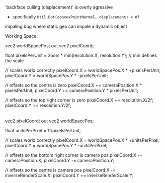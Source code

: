 'backface culling (displacement)' is overly agressive
 - specifically `Util.Dot(convexPointNormal, displacement) < 0f`

impaling bug where static geo can impale a dynamic object

Working Space:

vec2 worldSpacePos;
out vec2 pixelCoord;

float pixelsPerUnit = zoom * min(resolution.X, resolution.Y); // min defines the scale

// scales world correctly
pixelCoord.X = worldSpacePos.X * +pixelsPerUnit;
pixelCoord.Y = worldSpacePos.Y * -pixelsPerUnit;

// offsets so the centre is zero
pixelCoord.X += cameraPosition.X * pixelsPerUnit;
pixelCoord.Y += cameraPosition.Y * pixelsPerUnit;

// offsets so the top right corner is zero
pixelCoord.X += resolution.X/2f;
pixelCoord.Y += resolution.Y/2f;

######

vec2 pixelCoord;
out vec2 worldSpacePos;

float unitsPerPixel = 1f/pixelsPerUnit;

// scales world correctly
pixelCoord.X = worldSpacePos.X * +unitsPerPixel;
pixelCoord.Y = worldSpacePos.Y * -unitsPerPixel;

// offsets so the bottom right corner is camera pos
pixelCoord.X -= cameraPosition.X;
pixelCoord.Y -= cameraPosition.Y;

// offsets so the centre is camera pos
pixelCoord.X -= inverseRenderScale.X;
pixelCoord.Y += inverseRenderScale.Y;
